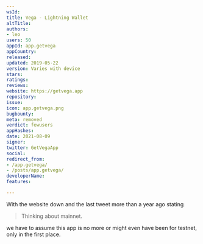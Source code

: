```yaml
---
wsId: 
title: Vega - Lightning Wallet
altTitle: 
authors:
- leo
users: 50
appId: app.getvega
appCountry: 
released: 
updated: 2019-05-22
version: Varies with device
stars: 
ratings: 
reviews: 
website: https://getvega.app
repository: 
issue: 
icon: app.getvega.png
bugbounty: 
meta: removed
verdict: fewusers
appHashes: 
date: 2021-08-09
signer: 
twitter: GetVegaApp
social: 
redirect_from:
- /app.getvega/
- /posts/app.getvega/
developerName: 
features: 

---
```


With the website down and the last tweet more than a year ago stating

> Thinking about mainnet.

we have to assume this app is no more or might even have been for testnet, only
in the first place.
